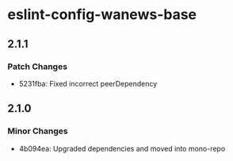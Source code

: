 # eslint-config-wanews-base

## 2.1.1

### Patch Changes

- 5231fba: Fixed incorrect peerDependency

## 2.1.0

### Minor Changes

- 4b094ea: Upgraded dependencies and moved into mono-repo
